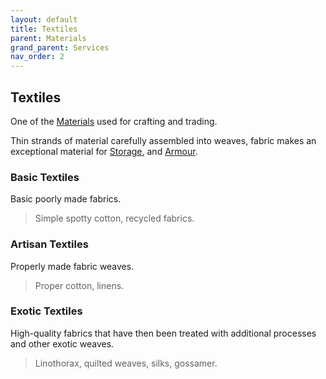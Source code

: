 ```yaml
---
layout: default
title: Textiles
parent: Materials
grand_parent: Services
nav_order: 2
---
```

## Textiles
One of the [Materials](Materials) used for crafting and trading.

Thin strands of material carefully assembled into weaves, fabric makes an exceptional material for [Storage](Storage), and [Armour](Armour).

### Basic Textiles
Basic poorly made fabrics.

> Simple spotty cotton, recycled fabrics.

### Artisan Textiles
Properly made fabric weaves.

> Proper cotton, linens.

### Exotic Textiles
High-quality fabrics that have then been treated with additional processes and other exotic weaves.

> Linothorax, quilted weaves, silks, gossamer.